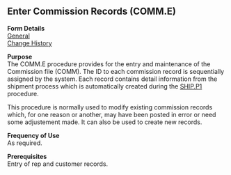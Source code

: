 ##  Enter Commission Records (COMM.E)

<PageHeader />

**Form Details**  
[ General ](../../MRK-OVERVIEW/MRK-ENTRY/COMM-E/COMM-E-1/README.md)   
[ Change History ](../../MRK-OVERVIEW/MRK-ENTRY/COMM-E/COMM-E-2/README.md)   

**Purpose**  
The COMM.E procedure provides for the entry and maintenance of the Commission file (COMM). The ID to each commission record is sequentially assigned by the system. Each record contains detail information from the shipment process which is automatically created during the [ SHIP.P1 ](../SHIP-P1/README.md) procedure.   
  
This procedure is normally used to modify existing commission records which,
for one reason or another, may have been posted in error or need some
adjustement made. It can also be used to create new records.

**Frequency of Use**  
As required.

**Prerequisites**  
Entry of rep and customer records.

<badge text= "Version 8.10.57" vertical="middle" />

<PageFooter />